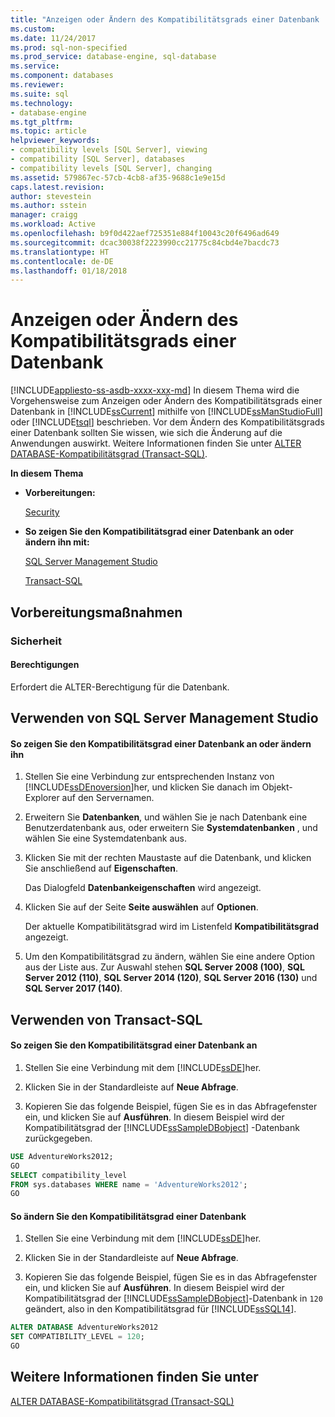 ```yaml
---
title: "Anzeigen oder Ändern des Kompatibilitätsgrads einer Datenbank | Microsoft-Dokumentation"
ms.custom: 
ms.date: 11/24/2017
ms.prod: sql-non-specified
ms.prod_service: database-engine, sql-database
ms.service: 
ms.component: databases
ms.reviewer: 
ms.suite: sql
ms.technology:
- database-engine
ms.tgt_pltfrm: 
ms.topic: article
helpviewer_keywords:
- compatibility levels [SQL Server], viewing
- compatibility [SQL Server], databases
- compatibility levels [SQL Server], changing
ms.assetid: 579867ec-57cb-4cb8-af35-9688c1e9e15d
caps.latest.revision: 
author: stevestein
ms.author: sstein
manager: craigg
ms.workload: Active
ms.openlocfilehash: b9f0d422aef725351e884f10043c20f6496ad649
ms.sourcegitcommit: dcac30038f2223990cc21775c84cbd4e7bacdc73
ms.translationtype: HT
ms.contentlocale: de-DE
ms.lasthandoff: 01/18/2018
---
```

# <a name="view-or-change-the-compatibility-level-of-a-database"></a>Anzeigen oder Ändern des Kompatibilitätsgrads einer Datenbank
[!INCLUDE[appliesto-ss-asdb-xxxx-xxx-md](../../includes/appliesto-ss-asdb-xxxx-xxx-md.md)] In diesem Thema wird die Vorgehensweise zum Anzeigen oder Ändern des Kompatibilitätsgrads einer Datenbank in [!INCLUDE[ssCurrent](../../includes/sscurrent-md.md)] mithilfe von [!INCLUDE[ssManStudioFull](../../includes/ssmanstudiofull-md.md)] oder [!INCLUDE[tsql](../../includes/tsql-md.md)] beschrieben. Vor dem Ändern des Kompatibilitätsgrads einer Datenbank sollten Sie wissen, wie sich die Änderung auf die Anwendungen auswirkt. Weitere Informationen finden Sie unter [ALTER DATABASE-Kompatibilitätsgrad &#40;Transact-SQL&#41;](../../t-sql/statements/alter-database-transact-sql-compatibility-level.md).  
  
 **In diesem Thema**  
  
-   **Vorbereitungen:**  
  
     [Security](#Security)  
  
-   **So zeigen Sie den Kompatibilitätsgrad einer Datenbank an oder ändern ihn mit:**  
  
     [SQL Server Management Studio](#SSMSProcedure)  
  
     [Transact-SQL](#TsqlProcedure)  
  
##  <a name="BeforeYouBegin"></a> Vorbereitungsmaßnahmen  
  
###  <a name="Security"></a> Sicherheit  
  
####  <a name="Permissions"></a> Berechtigungen  
 Erfordert die ALTER-Berechtigung für die Datenbank.  
  
##  <a name="SSMSProcedure"></a> Verwenden von SQL Server Management Studio  
  
#### <a name="to-view-or-change-the-compatibility-level-of-a-database"></a>So zeigen Sie den Kompatibilitätsgrad einer Datenbank an oder ändern ihn  
  
1.  Stellen Sie eine Verbindung zur entsprechenden Instanz von [!INCLUDE[ssDEnoversion](../../includes/ssdenoversion-md.md)]her, und klicken Sie danach im Objekt-Explorer auf den Servernamen.  
  
2.  Erweitern Sie **Datenbanken**, und wählen Sie je nach Datenbank eine Benutzerdatenbank aus, oder erweitern Sie **Systemdatenbanken** , und wählen Sie eine Systemdatenbank aus.  
  
3.  Klicken Sie mit der rechten Maustaste auf die Datenbank, und klicken Sie anschließend auf **Eigenschaften**.  
  
     Das Dialogfeld **Datenbankeigenschaften** wird angezeigt.  
  
4.  Klicken Sie auf der Seite **Seite auswählen** auf **Optionen**.  
  
     Der aktuelle Kompatibilitätsgrad wird im Listenfeld **Kompatibilitätsgrad** angezeigt.  
  
5.  Um den Kompatibilitätsgrad zu ändern, wählen Sie eine andere Option aus der Liste aus. Zur Auswahl stehen **SQL Server 2008 (100)**, **SQL Server 2012 (110)**, **SQL Server 2014 (120)**, **SQL Server 2016 (130)** und **SQL Server 2017 (140)**.  
  
##  <a name="TsqlProcedure"></a> Verwenden von Transact-SQL  
  
#### <a name="to-view-the-compatibility-level-of-a-database"></a>So zeigen Sie den Kompatibilitätsgrad einer Datenbank an  
  
1.  Stellen Sie eine Verbindung mit dem [!INCLUDE[ssDE](../../includes/ssde-md.md)]her.  
  
2.  Klicken Sie in der Standardleiste auf **Neue Abfrage**.  
  
3.  Kopieren Sie das folgende Beispiel, fügen Sie es in das Abfragefenster ein, und klicken Sie auf **Ausführen**. In diesem Beispiel wird der Kompatibilitätsgrad der [!INCLUDE[ssSampleDBobject](../../includes/sssampledbobject-md.md)] -Datenbank zurückgegeben.  
  
```sql  
USE AdventureWorks2012;  
GO  
SELECT compatibility_level  
FROM sys.databases WHERE name = 'AdventureWorks2012';  
GO  
```  
  
#### <a name="to-change-the-compatibility-level-of-a-database"></a>So ändern Sie den Kompatibilitätsgrad einer Datenbank  
  
1.  Stellen Sie eine Verbindung mit dem [!INCLUDE[ssDE](../../includes/ssde-md.md)]her.  
  
2.  Klicken Sie in der Standardleiste auf **Neue Abfrage**.  
  
3.  Kopieren Sie das folgende Beispiel, fügen Sie es in das Abfragefenster ein, und klicken Sie auf **Ausführen**. In diesem Beispiel wird der Kompatibilitätsgrad der [!INCLUDE[ssSampleDBobject](../../includes/sssampledbobject-md.md)]-Datenbank in `120` geändert, also in den Kompatibilitätsgrad für [!INCLUDE[ssSQL14](../../includes/sssql14-md.md)].  
  
```sql  
ALTER DATABASE AdventureWorks2012  
SET COMPATIBILITY_LEVEL = 120;  
GO  
```  
  
## <a name="see-also"></a>Weitere Informationen finden Sie unter
 [ALTER DATABASE-Kompatibilitätsgrad &#40;Transact-SQL&#41;](../../t-sql/statements/alter-database-transact-sql-compatibility-level.md)
